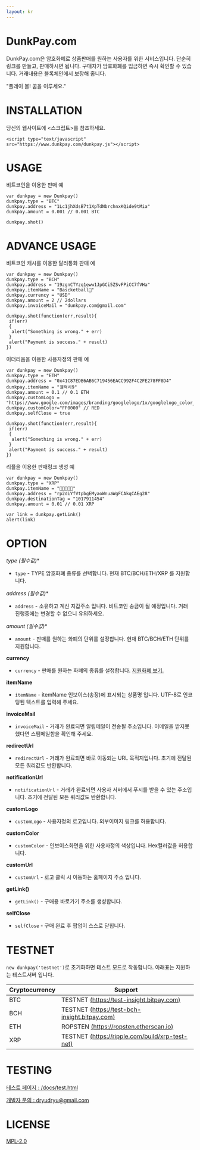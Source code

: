 ```yaml
---
layout: kr
---
```


# DunkPay.com

DunkPay.com은 암호화폐로 상품판매를 원하는 사용자를 위한 서비스입니다.
단순히 링크를 만들고, 판매하시면 됩니다.
구매자가 암호화폐를 입금하면 즉시 확인할 수 있습니다.
거래내용은 블록체인에서 보장해 줍니다.

"플레이 볼! 꿈을 이루세요."

# INSTALLATION
당신의 웹사이트에 <스크립트>를 참조하세요.

```
<script type="text/javascript" src="https://www.dunkpay.com/dunkpay.js"></script>
```

# USAGE

비트코인을 이용한 판매 예

```
var dunkpay = new Dunkpay()
dunkpay.type = "BTC"
dunkpay.address = "1Lc1jhXdsB7t1XpTdNbrchnxKQide9tMia"
dunkpay.amount = 0.001 // 0.001 BTC

dunkpay.shot()
```

# ADVANCE USAGE

비트코인 캐시를 이용한 달러통화 판매 예

```
var dunkpay = new Dunkpay()
dunkpay.type = "BCH"
dunkpay.address = "19zgnCTYzq1eww1JpGCi5ZSvFPiCC7fVHa"
dunkpay.itemName = "Bascketball🏀"
dunkpay.currency = "USD" 
dunkpay.amount = 2 // 2dollars
dunkpay.invoiceMail = "dunkpay.com@gmail.com"

dunkpay.shot(function(err,result){
 if(err)
 {
  alert("Something is wrong." + err)
 } 
 alert("Payment is success." + result)		
})
```

이더리움을 이용한 사용자정의 판매 예

```
var dunkpay = new Dunkpay()
dunkpay.type = "ETH"
dunkpay.address = "0x41C87EDB6AB6C719456EACC992F4C2FE278FF8D4"
dunkpay.itemName = "겔럭시9"
dunkpay.amount = 0.1 // 0.1 ETH  
dunkpay.customLogo = "https://www.google.com/images/branding/googlelogo/1x/googlelogo_color_272x92dp.png" 
dunkpay.customColor="FF0000" // RED
dunkpay.selfClose = true

dunkpay.shot(function(err,result){
 if(err)
 {
  alert("Something is wrong." + err)
 } 
 alert("Payment is success." + result)			
})
```

리플을 이용한 판매링크 생성 예

```
var dunkpay = new Dunkpay()
dunkpay.type = "XRP"
dunkpay.itemName = "🧚🧚🧚🧚🧚"
dunkpay.address = "rp2diYfVtpbgEMyaoWnuaWgFCAkqCAEg28"
dunkpay.destinationTag = "1017911454"
dunkpay.amount = 0.01 // 0.01 XRP  

var link = dunkpay.getLink()
alert(link)
```

# OPTION

**type (필수값*)**
- `type` - TYPE 암호화폐 종류를 선택합니다. 현재 BTC/BCH/ETH/XRP 를 지원합니다.  

**address (필수값*)**
- `address` - 소유하고 계신 지갑주소 입니다. 비트코인 송금이 될 예정입니다. 거래 진행중에는 변경할 수 없으니 유의하세요.

**amount (필수값*)**
- `amount` - 판매를 원하는 화폐의 단위를 설정합니다. 현재 BTC/BCH/ETH 단위를 지원합니다. 

**currency**
- `currency` - 판매를 원하는 화폐의 종류를 설정합니다. [지원화폐 보기.](https://blockchain.info/api/exchange_rates_api)

**itemName**
- `itemName` - itemName 인보이스(송장)에 표시되는 상품명 입니다. UTF-8로 인코딩된 텍스트를 입력해 주세요.

**invoiceMail**
- `invoiceMail` -  거래가 완료되면 알림메일이 전송될 주소입니다. 이메일을 받지못했다면 스팸메일함을 확인해 주세요.

**redirectUrl**
- `redirectUrl` - 거래가 완료되면 바로 이동되는 URL 목적지입니다. 초기에 전달된 모든 쿼리값도 반환합니다.

**notificationUrl**
- `notificationUrl` - 거래가 완료되면 사용자 서버에서 푸시를 받을 수 있는 주소입니다. 초기에 전달된 모든 쿼리값도 반환합니다.

**customLogo**
- `customLogo` - 사용자정의 로고입니다. 외부이미지 링크를 허용합니다.

**customColor**
- `customColor` - 인보이스화면을 위한 사용자정의 색상입니다. Hex컬러값을 허용합니다.  

**customUrl**
- `customUrl` - 로고 클릭 시 이동하는 홈페이지 주소 입니다. 

**getLink()**
- `getLink()` - 구매용 바로가기 주소를 생성합니다. 

**selfClose**
- `selfClose` - 구매 완료 후 팝업이 스스로 닫힙니다. 


# TESTNET
`new dunkpay('testnet')`로 초기화하면 테스트 모드로 작동합니다.
아래표는 지원하는 테스트서버 입니다.

Cryptocurrency | Support 
------------ | -------------
BTC | TESTNET [(https://test-insight.bitpay.com)](https://test-insight.bitpay.com)
BCH | TESTNET [(https://test-bch-insight.bitpay.com)](https://test-bch-insight.bitpay.com)
ETH | ROPSTEN [(https://ropsten.etherscan.io)](https://ropsten.etherscan.io)
XRP | TESTNET [(https://ripple.com/build/xrp-test-net)](https://ripple.com/build/xrp-test-net)

# TESTING
 [테스트 페이지 : /docs/test.html](/docs/test.html)

 [개발자 문의 : dryudryu@gmail.com](mailto:dryudryu@gmail.com)

# LICENSE
[MPL-2.0](https://www.mozilla.org/MPL/2.0/)
